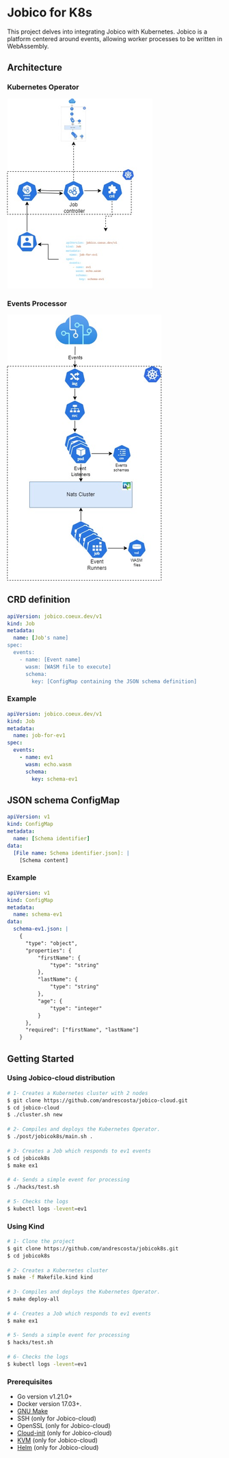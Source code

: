 # Jobico for K8s
This project delves into integrating Jobico with Kubernetes. Jobico is a platform centered around events, allowing worker processes to be written in WebAssembly.

## Architecture

### Kubernetes Operator

![Operator](img/operator.jpg)

### Events Processor

![Processor](img/processor.jpg)

## CRD definition

```yaml
apiVersion: jobico.coeux.dev/v1
kind: Job
metadata:
  name: [Job's name]
spec:
  events:
    - name: [Event name]
      wasm: [WASM file to execute]
      schema:
        key: [ConfigMap containing the JSON schema definition]
```

### Example

```yaml
apiVersion: jobico.coeux.dev/v1
kind: Job
metadata:
  name: job-for-ev1
spec:
  events:
    - name: ev1
      wasm: echo.wasm
      schema:
        key: schema-ev1
```
## JSON schema ConfigMap

```yaml
apiVersion: v1
kind: ConfigMap
metadata:
  name: [Schema identifier]
data:
  [File name: Schema identifier.json]: |
    [Schema content]
```
### Example

```yaml
apiVersion: v1
kind: ConfigMap
metadata:
  name: schema-ev1
data:
  schema-ev1.json: |
    {
      "type": "object",
      "properties": {
          "firstName": {
              "type": "string"
          },
          "lastName": {
              "type": "string"
          },
          "age": {
              "type": "integer"
          }
      },
      "required": ["firstName", "lastName"]
    }
```

## Getting Started

### Using Jobico-cloud distribution
```bash
# 1- Creates a Kubernetes cluster with 2 nodes
$ git clone https://github.com/andrescosta/jobico-cloud.git
$ cd jobico-cloud
$ ./cluster.sh new

# 2- Compiles and deploys the Kubernetes Operator.
$ ./post/jobicok8s/main.sh .

# 3- Creates a Job which responds to ev1 events
$ cd jobicok8s
$ make ex1

# 4- Sends a simple event for processing
$ ./hacks/test.sh

# 5- Checks the logs
$ kubectl logs -levent=ev1
```
### Using Kind
```bash
# 1- Clone the project
$ git clone https://github.com/andrescosta/jobicok8s.git
$ cd jobicok8s 

# 2- Creates a Kubernetes cluster
$ make -f Makefile.kind kind

# 3- Compiles and deploys the Kubernetes Operator.
$ make deploy-all

# 4- Creates a Job which responds to ev1 events
$ make ex1

# 5- Sends a simple event for processing
$ hacks/test.sh

# 6- Checks the logs
$ kubectl logs -levent=ev1
```
### Prerequisites
- Go version v1.21.0+
- Docker version 17.03+.
- [GNU Make](https://www.gnu.org/software/make/) 
- SSH (only for Jobico-cloud)
- OpenSSL (only for Jobico-cloud)
- [Cloud-init](https://cloud-init.io/) (only for Jobico-cloud)
- [KVM](https://ubuntu.com/blog/kvm-hyphervisor) (only for Jobico-cloud)
- [Helm](https://helm.sh/) (only for Jobico-cloud)